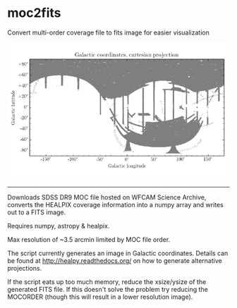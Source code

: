 # moc2fits
Convert multi-order coverage file to fits image for easier visualization

![alt tag](https://raw.githubusercontent.com/lewyh/moc2fits/master/galactic_cartesian_example.png)

---

Downloads SDSS DR9 MOC file hosted on WFCAM Science Archive, converts the HEALPIX coverage information into a numpy array and writes out to a FITS image.

Requires numpy, astropy & healpix.

Max resolution of ~3.5 arcmin limited by MOC file order.

The script currently generates an image in Galactic coordinates. 
Details can be found at http://healpy.readthedocs.org/ on how to generate alternative projections.

If the script eats up too much memory, reduce the xsize/ysize of the generated FITS file. If this doesn't solve the problem try reducing the MOCORDER (though this will result in a lower resolution image).
